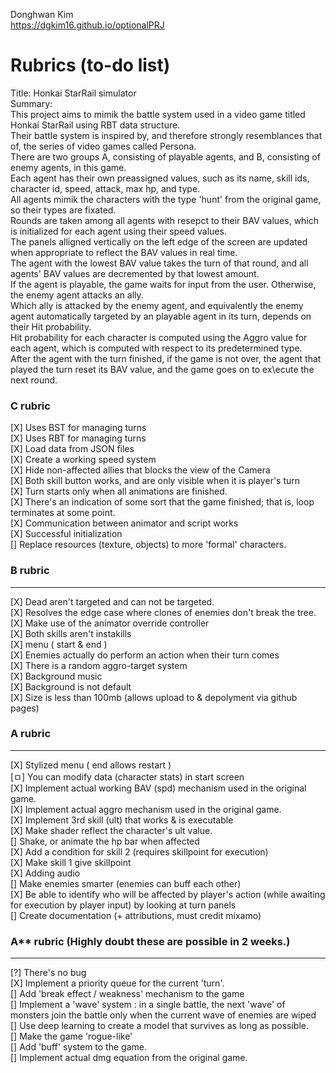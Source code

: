 
Donghwan Kim\
https://dgkim16.github.io/optionalPRJ
# Rubrics (to-do list)

Title: Honkai StarRail simulator \
Summary:\
This project aims to mimik the battle system used in a video game titled Honkai StarRail using RBT data structure.\
Their battle system is inspired by, and therefore strongly resemblances that of, the series of video games called Persona.\
There are two groups A, consisting of playable agents, and B, consisting of enemy agents, in this game.\
Each agent has their own preassigned values, such as its name, skill ids, character id, speed, attack, max hp, and type.\
All agents mimik the characters with the type 'hunt' from the original game, so their types are fixated.\
Rounds are taken among all agents with resepct to their BAV values, which is initialized for each agent using their speed values.\
The panels alligned vertically on the left edge of the screen are updated when appropriate to reflect the BAV values in real time.\
The agent with the lowest BAV value takes the turn of that round, and all agents' BAV values are decremented by that lowest amount.\
If the agent is playable, the game waits for input from the user. Otherwise, the enemy agent attacks an ally.\
Which ally is attacked by the enemy agent, and equivalently the enemy agent automatically targeted by an playable agent in its turn, depends on their Hit probability.\
Hit probability for each character is computed using the Aggro value for each agent, which is computed with respect to its predetermined type.\
After the agent with the turn finished, if the game is not over, the agent that played the turn reset its BAV value, and the game goes on to ex\ecute the next round.


### C rubric
[X] Uses BST for managing turns\
[X] Uses RBT for managing turns\
[X] Load data from JSON files\
[X] Create a working speed system\
[X] Hide non-affected allies that blocks the view of the Camera\
[X] Both skill button works, and are only visible when it is player's turn\
[X] Turn starts only when all animations are finished.\
[X] There's an indication of some sort that the game finished; that is, loop terminates at some point.\
[X] Communication between animator and script works\
[X] Successful initialization\
[] Replace resources (texture, objects) to more 'formal' characters.

 
### B rubric
---
[X] Dead aren't targeted and can not be targeted.\
[X] Resolves the edge case where clones of enemies don't break the tree.\
[X] Make use of the animator override controller\
[X] Both skills aren't instakills\
[X] menu ( start & end )\
[X] Enemies actually do perform an action when their turn comes\
[X] There is a random aggro-target system \
[X] Background music\
[X] Background is not default\
[X] Size is less than 100mb (allows upload to & depolyment via github pages)

### A rubric
---
[X] Stylized menu ( end allows restart )\
[ㅁ] You can modify data (character stats) in start screen\
[X] Implement actual working BAV (spd) mechanism used in the original game.\
[X] Implement actual aggro mechanism used in the original game.\
[X] Implement 3rd skill (ult) that works & is executable\
[X] Make shader reflect the character's ult value.\
[] Shake, or animate the hp bar when affected\
[X] Add a condition for skill 2 (requires skillpoint for execution)\
[X] Make skill 1 give skillpoint\
[X] Adding audio\
[] Make enemies smarter (enemies can buff each other)\
[X] Be able to identify who will be affected by player's action (while awaiting for execution by player input) by looking at turn panels\
[] Create documentation (+ attributions, must credit mixamo)


### A** rubric (Highly doubt these are possible in 2 weeks.)
---
[?] There's no bug\
[X] Implement a priority queue for the current 'turn'.\
[] Add 'break effect / weakness' mechanism to the game\
[] Implement a 'wave' system : in a single battle, the next 'wave' of monsters join the battle only when the current wave of enemies are wiped\
[] Use deep learning to create a model that survives as long as possible.\
[] Make the game 'rogue-like'\
[] Add 'buff' system to the game.\
[] Implement actual dmg equation from the original game.
